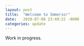 ```yaml
---
layout: post
title:  "Welcome to Immerso!"
date:   2020-07-08 23:49:22 -0600
categories: update
---
```

Work in progress.